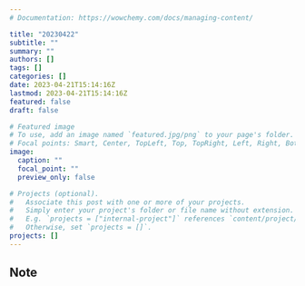```yaml
---
# Documentation: https://wowchemy.com/docs/managing-content/

title: "20230422"
subtitle: ""
summary: ""
authors: []
tags: []
categories: []
date: 2023-04-21T15:14:16Z
lastmod: 2023-04-21T15:14:16Z
featured: false
draft: false

# Featured image
# To use, add an image named `featured.jpg/png` to your page's folder.
# Focal points: Smart, Center, TopLeft, Top, TopRight, Left, Right, BottomLeft, Bottom, BottomRight.
image:
  caption: ""
  focal_point: ""
  preview_only: false

# Projects (optional).
#   Associate this post with one or more of your projects.
#   Simply enter your project's folder or file name without extension.
#   E.g. `projects = ["internal-project"]` references `content/project/deep-learning/index.md`.
#   Otherwise, set `projects = []`.
projects: []
---
```


## Note

